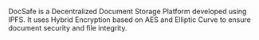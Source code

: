 DocSafe is a Decentralized Document Storage Platform developed using IPFS. 
It uses Hybrid Encryption based on AES and Elliptic Curve to ensure document security and file integrity.

